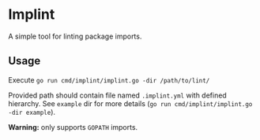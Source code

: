 # Implint
A simple tool for linting package imports.

## Usage
Execute `go run cmd/implint/implint.go -dir /path/to/lint/`

Provided path should contain file named `.implint.yml` with defined hierarchy.
See `example` dir for more details (`go run cmd/implint/implint.go -dir example`).

**Warning:** only supports `GOPATH` imports.
